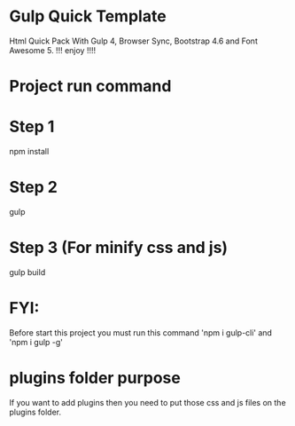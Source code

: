 # Gulp Quick Template 
Html Quick Pack With Gulp 4, Browser Sync, Bootstrap 4.6 and Font Awesome 5.
!!! enjoy !!!!

# Project run command
# Step 1
npm install

# Step 2
gulp


# Step 3 (For minify css and js)
gulp build


# FYI: 
Before start this project you must run this command 'npm i gulp-cli' and 'npm i gulp -g'

# plugins folder purpose
If you want to add plugins then you need to put those css and js files on the plugins folder. 